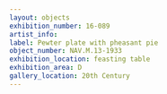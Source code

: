 ```yaml
---
layout: objects
exhibition_number: 16-089
artist_info: 
label: Pewter plate with pheasant pie
object_number: NAV.M.13-1933
exhibition_location: feasting table
exhibition_area: D
gallery_location: 20th Century
---
```

